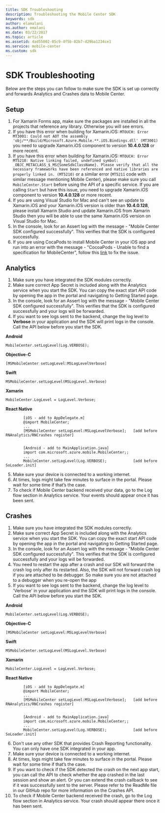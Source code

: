 ```yaml
---
title: SDK Troubleshooting
description: Troubleshooting the Mobile Center SDK
keywords: sdk
author: elamalani
ms.author: emalani
ms.date: 03/22/2017
ms.topic: article
ms.assetid: 4ad55002-05c9-4f5b-82b7-d29ba1234ce1
ms.service: mobile-center
ms.custom: sdk
---
```


# SDK Troubleshooting

Below are the steps you can follow to make sure the SDK is set up correctly and forwards Analytics and Crashes data to Mobile Center.

## Setup
1. For Xamarin Forms app, make sure the packages are installed in all the projects that reference any library. Otherwise you will see errors.
2. If you have this error when building for Xamarin.iOS: `MTOUCH: Error MT3001: Could not AOT the assembly 'obj/**/Build/Microsoft.Azure.Mobile.**.iOS.Bindings.dll' (MT3001)` you need to upgrade Xamarin.iOS component to version **10.4.0.128** or more recent.
3. If you have this error when building for Xamarin.iOS: `MTOUCH: Error MT5210: Native linking failed, undefined symbol: _OBJC_METACLASS_$_MS{SomeSdkClassName}. Please verify that all the necessary frameworks have been referenced and native libraries are properly linked in. (MT5210)` or a similar error (`MT5211` code with similar message mentioning Mobile Center), please make sure you call `MobileCenter.Start` before using the API of a specific service. If you are calling `Start` but have this issue, you need to upgrade Xamarin.iOS component to version **10.4.0.128** or more recent.
4. If you are using Visual Studio for Mac and can't see an update to Xamarin.iOS and your Xamarin.iOS version is older than **10.4.0.128**, please install Xamarin Studio and update Xamarin.iOS from Xamarin Studio then you will be able to use the same Xamarin.iOS version on Visual Studio for Mac.
5. In the console, look for an Assert log with the message - "Mobile Center SDK configured successfully". This verifies that the SDK is configured successfully.
6. If you are using CocaPods to install Mobile Center in your iOS app and run into an error with the message - "CocoaPods - Unable to find a specification for MobileCenter", follow this [link](http://stackoverflow.com/questions/40785259/cocoapods-unable-to-find-a-specification-for-mobilecenter) to fix the issue.

## Analytics
1. Make sure you have integrated the SDK modules correctly.
2. Make sure correct App Secret is included along with the Analytics service when you start the SDK. You can copy the exact start API code by opening the app in the portal and navigating to Getting Started page.
3. In the console, look for an Assert log with the message - "Mobile Center SDK configured successfully". This verifies that the SDK is configured successfully and your logs will be forwarded.
4. If you want to see logs sent to the backend, change the log level to **Verbose** in your application and the SDK will print logs in the console. Call the API below before you start the SDK.

  **Android**

  `MobileCenter.setLogLevel(Log.VERBOSE);`

  **Objective-C**

  `[MSMobileCenter setLogLevel:MSLogLevelVerbose]`

  **Swift**

  `MSMobileCenter.setLogLevel(MSLogLevel.Verbose)`

  **Xamarin**

  `MobileCenter.LogLevel = LogLevel.Verbose;`

  **React Native**
```
        [iOS - add to AppDelegate.m]
        @import MobileCenter;
        ...
        [MSMobileCenter setLogLevel:MSLogLevelVerbose];   [add before RNAnalytics/RNCrashes register]


        [Android - add to MainApplication.java]
        import com.microsoft.azure.mobile.MobileCenter;;
        ...
        MobileCenter.setLogLevel(Log.VERBOSE);            [add before SoLoader.init]
```

5. Make sure your device is connected to a working internet.
6. At times, logs might take few minutes to surface in the portal. Please wait for some time if that’s the case.
7. To check if Mobile Center backend received your data, go to the Log flow section in Analytics service. Your events should appear once it has been sent.

## Crashes
1. Make sure you have integrated the SDK modules correctly.
2. Make sure correct App Secret is included along with the Analytics service when you start the SDK. You can copy the exact start API code by opening the app in the portal and navigating to Getting Started page.
3. In the console, look for an Assert log with the message - "Mobile Center SDK configured successfully". This verifies that the SDK is configured successfully and your logs will be forwarded.
4. You need to restart the app after a crash and our SDK will forward the crash log only after its restarted. Also, the SDK will not forward crash log if you are attached to be debugger. So make sure you are not attached to a debugger when you re-open the app
5. If you want to see logs sent to the backend, change the log level to 'Verbose' in your application and the SDK will print logs in the console. Call the API below before you start the SDK.

  **Android**

  `MobileCenter.setLogLevel(Log.VERBOSE);`

  **Objective-C**

  `[MSMobileCenter setLogLevel:MSLogLevelVerbose]`

  **Swift**

  `MSMobileCenter.setLogLevel(MSLogLevel.Verbose)`

  **Xamarin**

  `MobileCenter.LogLevel = LogLevel.Verbose;`

  **React Native**
```
        [iOS - add to AppDelegate.m]
        @import MobileCenter;
        ...
        [MSMobileCenter setLogLevel:MSLogLevelVerbose];   [add before RNAnalytics/RNCrashes register]


        [Android - add to MainApplication.java]
        import com.microsoft.azure.mobile.MobileCenter;;
        ...
        MobileCenter.setLogLevel(Log.VERBOSE);            [add before SoLoader.init]
```  

6. Don't use any other SDK that provides Crash Reporting functionality. You can only have one SDK integrated in your app.
7. Make sure your device is connected to a working internet.
8. At times, logs might take few minutes to surface in the portal. Please wait for some time if that’s the case.
9. If you want to check if the SDK detected the crash on the next app start, you can call the API to check whether the app crashed in the last session and show an alert. Or you can extend the crash callback to see if it was successfully sent to the server. Please refer to the ReadMe file in our GitHub repo for more information on the Crashes API.
10. To check if Mobile Center backend received the crash, go to the Log flow section in Analytics service. Your crash should appear there once it has been sent.
